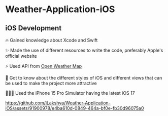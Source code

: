 # Weather-Application-iOS

## iOS Development
🔥 Gained knowledge about Xcode and Swift

✨ Made the use of different resources to write the code, preferably Apple's official website

⚡️ Used API from [Open Weather Map](https://openweathermap.org/)

📖 Got to know about the different styles of iOS and different views that can be used to make the project more attractive

🧑🏻‍💻 Used the iPhone 15 Pro Simulator having the latest iOS 17

https://github.com/iLakshya/Weather-Application-iOS/assets/91900978/e4ba610d-0849-464a-bf0e-fb30d96075a0
